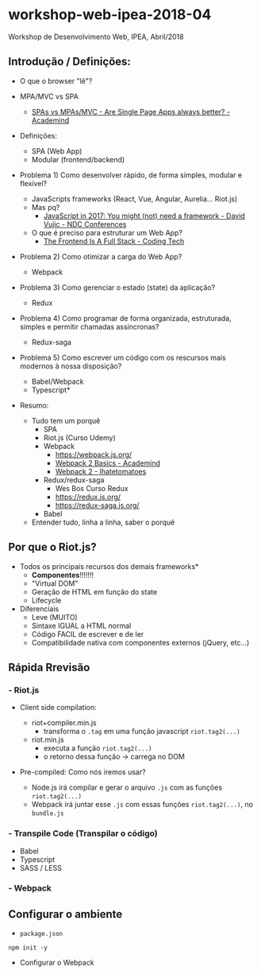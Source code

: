 # workshop-web-ipea-2018-04
Workshop de Desenvolvimento Web, IPEA, Abril/2018

## Introdução / Definições:

- O que o browser "lê"?
- MPA/MVC vs SPA
    - [SPAs vs MPAs/MVC - Are Single Page Apps always better? - Academind](https://www.youtube.com/watch?v=F_BYg2QGsC0)

- Definições:
    - SPA (Web App)
    - Modular (frontend/backend)

- Problema 1) Como desenvolver rápido, de forma simples, modular e flexível?
    - JavaScripts frameworks (React, Vue, Angular, Aurelia... Riot.js)
    - Mas pq?
        - [JavaScript in 2017: You might (not) need a framework - David Vujic - NDC Conferences](https://www.youtube.com/watch?v=dGws1pMWzCI)
    - O que é preciso para estruturar um Web App?
        - [The Frontend Is A Full Stack - Coding Tech](https://www.youtube.com/watch?v=0c9OC9NBsro)

- Problema 2) Como otimizar a carga do Web App?
    - Webpack

- Problema 3) Como gerenciar o estado (state) da aplicação?
    - Redux

- Problema 4) Como programar de forma organizada, estruturada, simples e permitir chamadas assíncronas?
    - Redux-saga

- Problema 5) Como escrever um código com os rescursos mais modernos à nossa disposição?
    - Babel/Webpack
    - Typescript*

- Resumo:
    - Tudo tem um porquê
        - SPA
        - Riot.js (Curso Udemy)
        - Webpack
            - https://webpack.js.org/
            - [Webpack 2 Basics - Academind](https://www.youtube.com/watch?v=GU-2T7k9NfI&list=PL55RiY5tL51rcCnrOrZixuOsZhAHHy6os)
            - [Webpack 2 - Ihatetomatoes](https://www.youtube.com/watch?v=JdGnYNtuEtE&list=PLkEZWD8wbltnRp6nRR8kv97RbpcUdNawY)
        - Redux/redux-saga
            - Wes Bos Curso Redux
            - https://redux.js.org/
            - https://redux-saga.js.org/
        - Babel
    - Entender tudo, linha a linha, saber o porquê


## Por que o Riot.js?

- Todos os principais recursos dos demais frameworks*
    - **Componentes**!!!!!!!
    - "Virtual DOM"
    - Geração de HTML em função do state
    - Lifecycle
- Diferenciais
    - Leve (MUITO)
    - Sintaxe IGUAL a HTML normal
    - Código FACIL de escrever e de ler
    - Compatibilidade nativa com componentes externos (jQuery, etc...)

## Rápida Rrevisão

### - Riot.js

- Client side compilation:
    - riot+compiler.min.js
        - transforma o `.tag` em uma função javascript `riot.tag2(...)`
    - riot.min.js
        - executa a função `riot.tag2(...)`
        - o retorno dessa função -> carrega no DOM

- Pre-compiled: Como nós iremos usar?
    - Node.js irá compilar e gerar o arquivo `.js` com as funções `riot.tag2(...)`
    - Webpack irá juntar esse `.js` com essas funções `riot.tag2(...)`, no `bundle.js`

### - Transpile Code (Transpilar o código)

- Babel
- Typescript
- SASS / LESS

### - Webpack


## Configurar o ambiente


- `package.json`

```
npm init -y
```

- Configurar o Webpack




